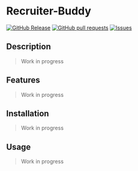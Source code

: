 # Recruiter-Buddy
[![GitHub Release](https://img.shields.io/github/release/zjayers/recruiter-buddy.svg?style=flat)](https://github.com/zjayers/recruiter-buddy/releases)
[![GitHub pull requests](https://img.shields.io/github/issues-pr/zjayers/recruiter-buddy.svg?style=flat)](https://github.com/zjayers/recruiter-buddy/pulls)
[![Issues](https://img.shields.io/github/issues-raw/zjayers/recruiter-buddy.svg?maxAge=25000)](https://github.com/zjayers/recruiter-buddy/issues)

## Description

> Work in progress

## Features

> Work in progress

## Installation

> Work in progress

## Usage

> Work in progress
